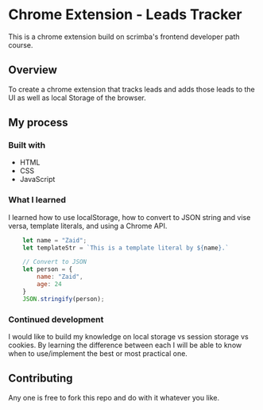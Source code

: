 # Chrome Extension - Leads Tracker

This is a chrome extension build on scrimba's frontend developer path course.  

## Overview

To create a chrome extension that tracks leads and adds those leads to the UI as well as local Storage of the browser.

## My process

### Built with

- HTML
- CSS
- JavaScript

### What I learned

I learned how to use localStorage, how to convert to JSON string and vise versa, template literals, and using a Chrome API.

```javascript
    let name = "Zaid";
    let templateStr = `This is a template literal by ${name}.`
```
```javascript
    // Convert to JSON
    let person = {
        name: "Zaid",
        age: 24
    }
    JSON.stringify(person);
```

### Continued development

I would like to build my knowledge on local storage vs session storage vs cookies. By learning the difference between each I will be able to know when to use/implement the best or most practical one.

## Contributing

Any one is free to fork this repo and do with it whatever you like.
